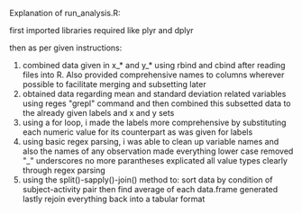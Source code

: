 Explanation of run_analysis.R:

first imported libraries required like plyr and dplyr

then as per given instructions:
1) combined data given in x_* and y_* using rbind and cbind after reading files into R.
    Also provided comprehensive names to columns wherever possible to facilitate merging and subsetting later
2) obtained data regarding mean and standard deviation related variables using reges "grepl" command
    and then combined this subsetted data to the already given labels and x and y sets
3) using a for loop, i made the labels more comprehensive by substituting each numeric value for its counterpart as was given 
    for labels
4) using basic regex parsing, i was able to clean up variable names and also the names of any observation
    made everything lower case
    removed "_" underscores
    no more parantheses
    explicated all value types clearly through regex parsing
5) using the split()-sapply()-join() method to:
    sort data by condition of subject-activity pair
    then find average of each data.frame generated
    lastly rejoin everything back into a tabular format

